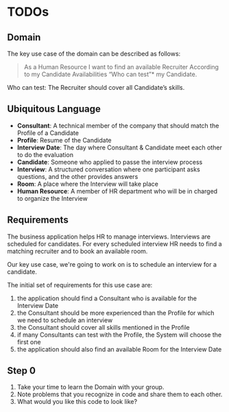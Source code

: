 # TODOs

## Domain

The key use case of the domain can be described as follows:

> As a Human Resource
> I want to find an available Recruiter
> According to my Candidate Availabilities
> “Who can test”* my Candidate.

Who can test: The Recruiter should cover all Candidate’s skills.

## Ubiquitous Language

- **Consultant**: A technical member of the company that should match the Profile of a Candidate
- **Profile**: Resume of the Candidate
- **Interview Date**: The day where Consultant & Candidate meet each other to do the evaluation
- **Candidate**: Someone who applied to passe the interview process
- **Interview**: A structured conversation where one participant asks questions, and the other provides answers
- **Room**: A place where the Interview will take place
- **Human Resource**: A member of HR department who will be in charged to organize the Interview

## Requirements

The business application helps HR to manage interviews. Interviews are scheduled for candidates.
For every scheduled interview HR needs to find a matching recruiter and to book an available room.

Our key use case, we're going to work on is to schedule an interview for a candidate.

The initial set of requirements for this use case are:

1. the application should find a Consultant who is available for the Interview Date
2. the Consultant should be more experienced than the Profile for which we need to schedule an interview
3. the Consultant should cover all skills mentioned in the Profile
4. if many Consultants can test with the Profile, the System will choose the first one
5. the application should also find an available Room for the Interview Date

## Step 0

1. Take your time to learn the Domain with your group.
2. Note problems that you recognize in code and share them to each other.
3. What would you like this code to look like?
